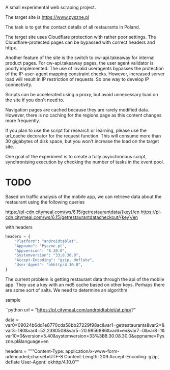 A small experimental web scraping project.

The target site is https://www.pyszne.pl

The task is to get the contact details of all restaurants in Poland.

The target site uses Cloudflare protection with rather poor settings. The Cloudflare-protected pages can be bypassed with correct headers and httpx.

Another feature of the site is the switch to cw-api.takeaway for internal product pages. For cw-api.takeaway pages, the user agent validator is poorly implemented. The use of invalid useragents bypasses the protection of the IP-user-agent mapping constraint checks. However, increased server load will result in IP restriction of requests. So one way to develop IP connectivity.

Scripts can be accelerated using a proxy, but avoid unnecessary load on the site if you don't need to.

Navigation pages are cached because they are rarely modified data. However, there is no caching for the regions page as this content changes more frequently.

If you plan to use the script for research or learning, please use the url_cache decorator for the request function. This will consume more than 30 gigabytes of disk space, but you won't increase the load on the target site.

One goal of the experiment is to create a fully asynchronous script, synchronising execution by checking the number of tasks in the event pool.


# TODO

Based on traffic analysis of the mobile app, we can retrieve data about the restaurant using the following queries

https://pl-cdn.citymeal.com/ws/6.15/getrestaurantdata/{key}/en
https://pl-cdn.citymeal.com/ws/6.15/getrestaurantdatacheckout/{key}/en

with headers

```python
headers = {
    "Platform": "androidtablet",
    "Appname": "Pyszne.pl",
    "Appversion": "8.30.0",
    "Systemversion": "33;8.30.0",
    "Accept-Encoding": "gzip, deflate",
    "User-Agent": "okhttp/4.10.0",
}
```

The current problem is getting restaurant data through the api of the mobile app. They use a key with an md5 cache based on other keys. Perhaps there are some sort of salts. We need to determine an algorithm

sample

``python
url = "https://pl.citymeal.com/androidtablet/at.php/?"

data = var0=09024b6dd1e8770cda58bb27229f98ac&var1=getrestaurants&var2=&var3=180&var4=52.2380508&var5=20.9856886&var6=en&var7=0&var8=1&var10=0&version=5.40&systemversion=33%3B8.30.08.30.0&appname=Pyszne.pl&language=en

headers = """Content-Type: application/x-www-form-urlencoded;charset=UTF-8
Content-Length: 209
Accept-Encoding: gzip, deflate
User-Agent: okhttp/4.10.0""
```

